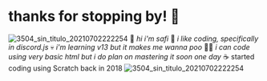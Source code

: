 # thanks for stopping by! 🍓
![3504_sin_titulo_20210702222254](https://user-images.githubusercontent.com/88029789/129676607-6163f22b-79c5-43c7-870f-7cac8ec1dd8a.png) 
🥛 _hi i'm safi_  🎀 _i like coding, specifically in discord.js_  💀 _i'm learning v13 but it makes me wanna poo_ 
👩‍🦯 _i can code using very basic html but i do plan on mastering it soon one day_
☕ started coding using Scratch back in 2018
![3504_sin_titulo_20210702222254](https://user-images.githubusercontent.com/88029789/129676607-6163f22b-79c5-43c7-870f-7cac8ec1dd8a.png) 

